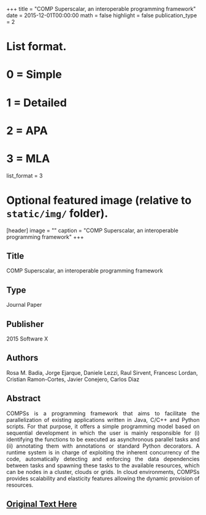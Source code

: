 +++
title = "COMP Superscalar, an interoperable programming framework"
date = 2015-12-01T00:00:00
math = false
highlight = false
publication_type = 2

# List format.
#   0 = Simple
#   1 = Detailed
#   2 = APA
#   3 = MLA
list_format = 3

# Optional featured image (relative to `static/img/` folder).
[header]
image = ""
caption = "COMP Superscalar, an interoperable programming framework"
+++

<h2>Title</h2>
COMP Superscalar, an interoperable programming framework

<h2>Type</h2>
Journal Paper

<h2>Publisher</h2>
2015 Software X

<h2>Authors</h2>
Rosa M. Badia, Jorge Ejarque, Daniele Lezzi, Raul Sirvent, Francesc Lordan, Cristian Ramon-Cortes, Javier Conejero, Carlos Diaz

<h2>Abstract</h2>
<p align="justify">
COMPSs is a programming framework that aims to facilitate the parallelization of existing applications written in Java, C/C++ and Python scripts. For that purpose, it offers a simple programming model based on sequential development in which the user is mainly responsible for (i) identifying the functions to be executed as asynchronous parallel tasks and (ii) annotating them with annotations or standard Python decorators. A runtime system is in charge of exploiting the inherent concurrency of the code, automatically detecting and enforcing the data dependencies between tasks and spawning these tasks to the available resources, which can be nodes in a cluster, clouds or grids. In cloud environments, COMPSs provides scalability and elasticity features allowing the dynamic provision of resources.
</p>

<h2><a href="https://doi.org/10.1016/j.softx.2015.10.004" target="_blank">Original Text Here</a>

